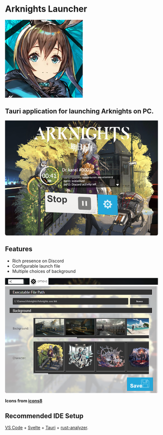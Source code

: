 # Arknights Launcher

![Arknights logo](icon.png)

## Tauri application for launching Arknights on PC.  

![Picture of the main view](images/MainView.png)

## Features
* Rich presence on Discord
* Configurable launch file
* Multiple choices of background

![Picture of the options](images/OptionsView.png)

<b>Icons from [icons8](https://icons8.com/)</b>

## Recommended IDE Setup

[VS Code](https://code.visualstudio.com/) + [Svelte](https://marketplace.visualstudio.com/items?itemName=svelte.svelte-vscode) + [Tauri](https://marketplace.visualstudio.com/items?itemName=tauri-apps.tauri-vscode) + [rust-analyzer](https://marketplace.visualstudio.com/items?itemName=rust-lang.rust-analyzer).
